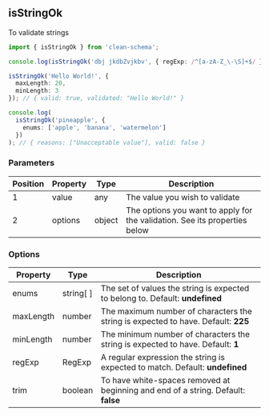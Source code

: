 ## isStringOk

To validate strings

```ts
import { isStringOk } from 'clean-schema';

console.log(isStringOk('dbj jkdbZvjkbv', { regExp: /^[a-zA-Z_\-\S]+$/ })); // { reasons: ["Unacceptable value"], valid: false }

isStringOk('Hello World!', {
  maxLength: 20,
  minLength: 3
}); // { valid: true, validated: "Hello World!" }

console.log(
  isStringOk('pineapple', {
    enums: ['apple', 'banana', 'watermelon']
  })
); // { reasons: ["Unacceptable value"], valid: false }
```

### Parameters

| Position | Property | Type   | Description                                                                |
| -------- | -------- | ------ | -------------------------------------------------------------------------- |
| 1        | value    | any    | The value you wish to validate                                             |
| 2        | options  | object | The options you want to apply for the validation. See its properties below |

### Options

| Property  | Type      | Description                                                                       |
| --------- | --------- | --------------------------------------------------------------------------------- |
| enums     | string[ ] | The set of values the string is expected to belong to. Default: **undefined**     |
| maxLength | number    | The maximum number of characters the string is expected to have. Default: **225** |
| minLength | number    | The minimum number of characters the string is expected to have. Default: **1**   |
| regExp    | RegExp    | A regular expression the string is expected to match. Default: **undefined**      |
| trim      | boolean   | To have white-spaces removed at beginning and end of a string. Default: **false** |
